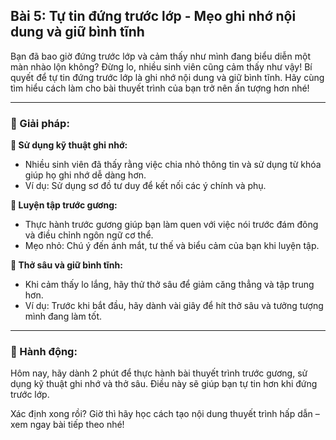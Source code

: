 ## Bài 5: Tự tin đứng trước lớp - Mẹo ghi nhớ nội dung và giữ bình tĩnh

Bạn đã bao giờ đứng trước lớp và cảm thấy như mình đang biểu diễn một màn nhào lộn không? Đừng lo, nhiều sinh viên cũng cảm thấy như vậy! Bí quyết để tự tin đứng trước lớp là ghi nhớ nội dung và giữ bình tĩnh. Hãy cùng tìm hiểu cách làm cho bài thuyết trình của bạn trở nên ấn tượng hơn nhé!

---

### 📌 Giải pháp:

**🔹 Sử dụng kỹ thuật ghi nhớ:**

- Nhiều sinh viên đã thấy rằng việc chia nhỏ thông tin và sử dụng từ khóa giúp họ ghi nhớ dễ dàng hơn.  
- Ví dụ: Sử dụng sơ đồ tư duy để kết nối các ý chính và phụ.

**🔹 Luyện tập trước gương:**

- Thực hành trước gương giúp bạn làm quen với việc nói trước đám đông và điều chỉnh ngôn ngữ cơ thể.  
- Mẹo nhỏ: Chú ý đến ánh mắt, tư thế và biểu cảm của bạn khi luyện tập.

**🔹 Thở sâu và giữ bình tĩnh:**

- Khi cảm thấy lo lắng, hãy thử thở sâu để giảm căng thẳng và tập trung hơn.  
- Ví dụ: Trước khi bắt đầu, hãy dành vài giây để hít thở sâu và tưởng tượng mình đang làm tốt.

---

### 🚀 Hành động:

Hôm nay, hãy dành 2 phút để thực hành bài thuyết trình trước gương, sử dụng kỹ thuật ghi nhớ và thở sâu. Điều này sẽ giúp bạn tự tin hơn khi đứng trước lớp.

Xác định xong rồi? Giờ thì hãy học cách tạo nội dung thuyết trình hấp dẫn – xem ngay bài tiếp theo nhé!
